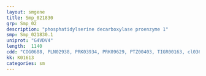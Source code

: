 ```yaml
---
layout: smgene
title: Smp_021830
grp: Smp_02
description: "phosphatidylserine decarboxylase proenzyme 1"
smp: Smp_021830.1
uniprot: "G4VDV4"
length:  1140
cdd: "COG0688, PLN02938, PRK03934, PRK09629, PTZ00403, TIGR00163, cl03656, pfam02666"
kk: K01613
categories: sm
---
```

